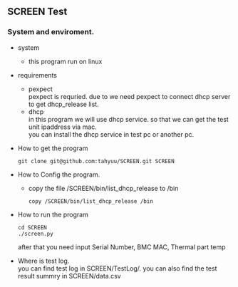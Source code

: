 ## SCREEN Test

### System and enviroment.
* system
  * this program run on linux
* requirements
  * pexpect<br>
      pexpect is requried. due to we need pexpect to connect dhcp server to get dhcp_release list.
  * dhcp<br>
      in this program we will use dhcp service. so that we can get the test unit ipaddress via mac.<br>
    you can install the dhcp service in test pc or another pc.
* How to get the program<br>
  ```
  git clone git@github.com:tahyuu/SCREEN.git SCREEN
  ```
* How to Config the program.
  * copy the file /SCREEN/bin/list_dhcp_release to /bin<br>
    ```
    copy /SCREEN/bin/list_dhcp_release /bin
    ```
    
* How to run the program
  ```
  cd SCREEN
  ./screen.py
  ```
  after that you need input Serial Number, BMC MAC, Thermal part temp<br>
* Where is test log.<br>
  you can find test log in SCREEN/TestLog/.
  you can also find the test result summry in SCREEN/data.csv
  
